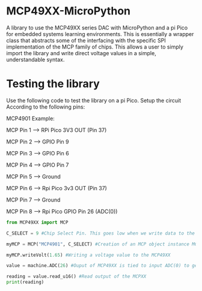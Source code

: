 # MCP49XX-MicroPython
A library to use the MCP49XX series DAC with MicroPython and a pi Pico for embedded systems learning environments. 
This is essentially a wrapper class that abstracts some of the interfacing with the specific SPI implementation of the MCP family of chips.  This allows a user to simply import the library and write direct voltage values in a simple, understandable syntax. 

# Testing the library 
Use the following code to test the library on a pi Pico. Setup the circuit According to the following pins:

MCP4901 Example:

MCP Pin 1 --> RPi Pico 3V3 OUT (Pin 37)

MCP Pin 2 --> GPIO Pin 9

MCP Pin 3 --> GPIO Pin 6

MCP Pin 4 --> GPIO Pin 7

MCP Pin 5 --> Ground

MCP Pin 6 --> Rpi Pico 3v3 OUT (Pin 37)

MCP Pin 7 --> Ground

MCP Pin 8 --> Rpi Pico GPIO Pin 26 (ADC(0))


```python
from MCP49XX import MCP

C_SELECT = 9 #Chip Select Pin. This goes low when we write data to the MCP49XX Bus

myMCP = MCP("MCP4901", C_SELECT) #Creation of an MCP object instance MCP(ChipName, ChipSelectPin)

myMCP.writeVolt(1.65) #Writing a voltage value to the MCP49XX

value = machine.ADC(26) #Ouput of MCP49XX is tied to input ADC(0) to get a test reading

reading = value.read_u16() #Read output of the MCPXX
print(reading)
```
